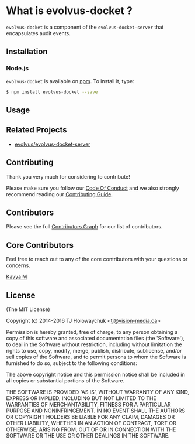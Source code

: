 # What is evolvus-docket ?

`evolvus-docket` is a component of the `evolvus-docket-server` that encapsulates audit events.

## Installation

### Node.js
`evolvus-docket` is available on [npm](http://npmjs.org). To install it, type:

```bash
$ npm install evolvus-docket --save
```
## Usage


## Related Projects
- [evolvus/evolvus-docket-server](https://github.com/Evolvus/evolvus-docket-server)

## Contributing
Thank you very much for considering to contribute!

Please make sure you follow our [Code Of Conduct](CODE_OF_CONDUCT.md) and we also strongly recommend reading our [Contributing Guide](CONTRIBUTING.md).


## Contributors

Please see the full [Contributors Graph](https://github.com/evolvus/evolvus-docket/graphs/contributors) for our list of contributors.

## Core Contributors

Feel free to reach out to any of the core contributors with your questions or
concerns.

[Kavya M](https://github.com/KmKavya)

## License
(The MIT License)

Copyright (c) 2014-2016 TJ Holowaychuk &lt;tj@vision-media.ca&gt;

Permission is hereby granted, free of charge, to any person obtaining
a copy of this software and associated documentation files (the
'Software'), to deal in the Software without restriction, including
without limitation the rights to use, copy, modify, merge, publish,
distribute, sublicense, and/or sell copies of the Software, and to
permit persons to whom the Software is furnished to do so, subject to
the following conditions:

The above copyright notice and this permission notice shall be
included in all copies or substantial portions of the Software.

THE SOFTWARE IS PROVIDED 'AS IS', WITHOUT WARRANTY OF ANY KIND,
EXPRESS OR IMPLIED, INCLUDING BUT NOT LIMITED TO THE WARRANTIES OF
MERCHANTABILITY, FITNESS FOR A PARTICULAR PURPOSE AND NONINFRINGEMENT.
IN NO EVENT SHALL THE AUTHORS OR COPYRIGHT HOLDERS BE LIABLE FOR ANY
CLAIM, DAMAGES OR OTHER LIABILITY, WHETHER IN AN ACTION OF CONTRACT,
TORT OR OTHERWISE, ARISING FROM, OUT OF OR IN CONNECTION WITH THE
SOFTWARE OR THE USE OR OTHER DEALINGS IN THE SOFTWARE.
